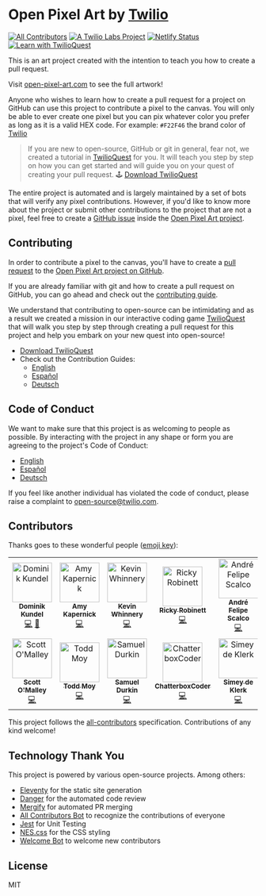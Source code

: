 # Open Pixel Art by [Twilio](https://www.twilio.com)

[![All Contributors](https://img.shields.io/badge/all_contributors-13-orange.svg?style=flat-square)](#contributors) [![A Twilio Labs Project](https://img.shields.io/static/v1?label=&message=Twilio-Labs&color=F22F46&labelColor=0D122B&logo=twilio&style=flat-square)](https://www.twilio.com/labs) [![Netlify Status](https://api.netlify.com/api/v1/badges/611ac0f9-4ae9-48a2-9769-26c32cb5f9e8/deploy-status)](https://app.netlify.com/sites/pixel-project-dev/deploys) [![Learn with TwilioQuest](https://img.shields.io/static/v1?label=&message=Learn%20with%20TwilioQuest&color=F22F46&labelColor=0D122B&logo=https://www.twilio.com/quest/next/img/5011-just-type&style=flat-square)](https://www.twilio.com/labs)

This is an art project created with the intention to teach you how to create a pull request.

Visit [open-pixel-art.com](https://open-pixel-art.com) to see the full artwork!

Anyone who wishes to learn how to create a pull request for a project on GitHub can use this project to contribute a pixel to the canvas. You will only be able to ever create one pixel but you can pix whatever color you prefer as long as it is a valid HEX code. For example: `#F22F46` the brand color of [Twilio](https://www.twilio.com)

> If you are new to open-source, GitHub or git in general, fear not, we created a tutorial in [TwilioQuest](https://www.twilio.com/quest) for you. It will teach you step by step on how you can get started and will guide you on your quest of creating your pull request.
> 🕹 [Download TwilioQuest](https://www.twilio.com/quest/download)

The entire project is automated and is largely maintained by a set of bots that will verify any pixel contributions. However, if you'd like to know more about the project or submit other contributions to the project that are not a pixel, feel free to create a [GitHub issue](https://github.com/twilio-labs/open-pixel-art/issues) inside the [Open Pixel Art project](https://github.com/twilio-labs/open-pixel-art).

## Contributing

In order to contribute a pixel to the canvas, you'll have to create a [pull request](https://opensource.guide/how-to-contribute/#opening-a-pull-request) to the [Open Pixel Art project on GitHub](https://github.com/twilio-labs/open-pixel-art).

If you are already familiar with git and how to create a pull request on GitHub, you can go ahead and check out the [contributing guide](CONTRIBUTING.md).

We understand that contributing to open-source can be intimidating and as a result we created a mission in our interactive coding game [TwilioQuest](https://www.twilio.com/quest) that will walk you step by step through creating a pull request for this project and help you embark on your new quest into open-source!

- [Download TwilioQuest](https://www.twilio.com/quest/download)
- Check out the Contribution Guides:
  - [English](CONTRIBUTING.md)
  - [Español](docs/es/CONTRIBUTING.md)
  - [Deutsch](docs/de/CONTRIBUTING.md)

## Code of Conduct

We want to make sure that this project is as welcoming to people as possible. By interacting with the project in any shape or form you are agreeing to the project's Code of Conduct:

- [English](CODE_OF_CONDUCT.md)
- [Español](docs/es/CODE_OF_CONDUCT.md)
- [Deutsch](docs/de/CODE_OF_CONDUCT.md)

If you feel like another individual has violated the code of conduct, please raise a complaint to [open-source@twilio.com](mailto:open-source@twilio.com).

## Contributors

Thanks goes to these wonderful people ([emoji key](https://allcontributors.org/docs/en/emoji-key)):

<!-- ALL-CONTRIBUTORS-LIST:START - Do not remove or modify this section -->
<!-- prettier-ignore -->
<table>
  <tr>
    <td align="center"><a href="https://dkundel.com"><img src="https://avatars3.githubusercontent.com/u/1505101?v=4" width="80px;" alt="Dominik Kundel"/><br /><sub><b>Dominik Kundel</b></sub></a><br /><a href="https://github.com/twilio-labs/open-pixel-art/commits?author=dkundel" title="Code">💻</a> <a href="#ideas-dkundel" title="Ideas, Planning, & Feedback">🤔</a></td>
    <td align="center"><a href="https://aimhigherwebdesign.com.au"><img src="https://avatars2.githubusercontent.com/u/15953185?v=4" width="80px;" alt="Amy Kapernick"/><br /><sub><b>Amy Kapernick</b></sub></a><br /><a href="https://github.com/twilio-labs/open-pixel-art/commits?author=amykapernick" title="Code">💻</a></td>
    <td align="center"><a href="https://github.com/kwhinnery"><img src="https://avatars3.githubusercontent.com/u/29193?v=4" width="80px;" alt="Kevin Whinnery"/><br /><sub><b>Kevin Whinnery</b></sub></a><br /><a href="https://github.com/twilio-labs/open-pixel-art/commits?author=kwhinnery" title="Code">💻</a></td>
    <td align="center"><a href="http://rickyrobinett.com"><img src="https://avatars3.githubusercontent.com/u/838096?v=4" width="80px;" alt="Ricky Robinett"/><br /><sub><b>Ricky Robinett</b></sub></a><br /><a href="https://github.com/twilio-labs/open-pixel-art/commits?author=rickyrobinett" title="Code">💻</a></td>
    <td align="center"><a href="https://github.com/andrescalco"><img src="https://avatars1.githubusercontent.com/u/10577705?v=4" width="80px;" alt="André Felipe Scalco"/><br /><sub><b>André Felipe Scalco</b></sub></a><br /><a href="https://github.com/twilio-labs/open-pixel-art/commits?author=andrescalco" title="Code">💻</a></td>
    <td align="center"><a href="https://gustiaux.com"><img src="https://avatars0.githubusercontent.com/u/26365722?v=4" width="80px;" alt="Teddy Gustiaux"/><br /><sub><b>Teddy Gustiaux</b></sub></a><br /><a href="https://github.com/twilio-labs/open-pixel-art/commits?author=teddy-gustiaux" title="Code">💻</a></td>
    <td align="center"><a href="https://github.com/AidanJSmith"><img src="https://avatars3.githubusercontent.com/u/26717362?v=4" width="80px;" alt="Aidan Smith"/><br /><sub><b>Aidan Smith</b></sub></a><br /><a href="https://github.com/twilio-labs/open-pixel-art/commits?author=AidanJSmith" title="Code">💻</a></td>
  </tr>
  <tr>
    <td align="center"><a href="https://github.com/TheHandsomeCoder"><img src="https://avatars0.githubusercontent.com/u/1569604?v=4" width="80px;" alt="Scott O'Malley"/><br /><sub><b>Scott O'Malley</b></sub></a><br /><a href="https://github.com/twilio-labs/open-pixel-art/commits?author=TheHandsomeCoder" title="Code">💻</a></td>
    <td align="center"><a href="http://www.toddmoy.com"><img src="https://avatars2.githubusercontent.com/u/22126?v=4" width="80px;" alt="Todd Moy"/><br /><sub><b>Todd Moy</b></sub></a><br /><a href="https://github.com/twilio-labs/open-pixel-art/commits?author=toddmoy" title="Code">💻</a></td>
    <td align="center"><a href="http://www.samueldurkin.com"><img src="https://avatars3.githubusercontent.com/u/6232253?v=4" width="80px;" alt="Samuel Durkin"/><br /><sub><b>Samuel Durkin</b></sub></a><br /><a href="https://github.com/twilio-labs/open-pixel-art/commits?author=FailedSitcom" title="Code">💻</a></td>
    <td align="center"><a href="https://github.com/nokenwa"><img src="https://avatars2.githubusercontent.com/u/23080261?v=4" width="80px;" alt="ChatterboxCoder"/><br /><sub><b>ChatterboxCoder</b></sub></a><br /><a href="https://github.com/twilio-labs/open-pixel-art/commits?author=nokenwa" title="Code">💻</a></td>
    <td align="center"><a href="https://github.com/simeydk"><img src="https://avatars0.githubusercontent.com/u/13088589?v=4" width="80px;" alt="Simey de Klerk"/><br /><sub><b>Simey de Klerk</b></sub></a><br /><a href="https://github.com/twilio-labs/open-pixel-art/commits?author=simeydk" title="Code">💻</a></td>
    <td align="center"><a href="https://github.com/annthurium"><img src="https://avatars1.githubusercontent.com/u/3781742?v=4" width="80px;" alt="Tilde Ann Thurium"/><br /><sub><b>Tilde Ann Thurium</b></sub></a><br /><a href="https://github.com/twilio-labs/open-pixel-art/commits?author=annthurium" title="Code">💻</a> <a href="#review-annthurium" title="Reviewed Pull Requests">👀</a></td>
  </tr>
</table>

<!-- ALL-CONTRIBUTORS-LIST:END -->

This project follows the [all-contributors](https://github.com/all-contributors/all-contributors) specification. Contributions of any kind welcome!

## Technology Thank You

This project is powered by various open-source projects. Among others:

- [Eleventy](https://www.11ty.io/) for the static site generation
- [Danger](https://danger.systems/js/) for the automated code review
- [Mergify](https://github.com/mergifyio) for automated PR merging
- [All Contributors Bot](https://github.com/all-contributors/all-contributors-bot) to recognize the contributions of everyone
- [Jest](https://jestjs.io/) for Unit Testing
- [NES.css](https://nostalgic-css.github.io/NES.css/) for the CSS styling
- [Welcome Bot](https://github.com/behaviorbot/welcome) to welcome new contributors

## License

MIT
